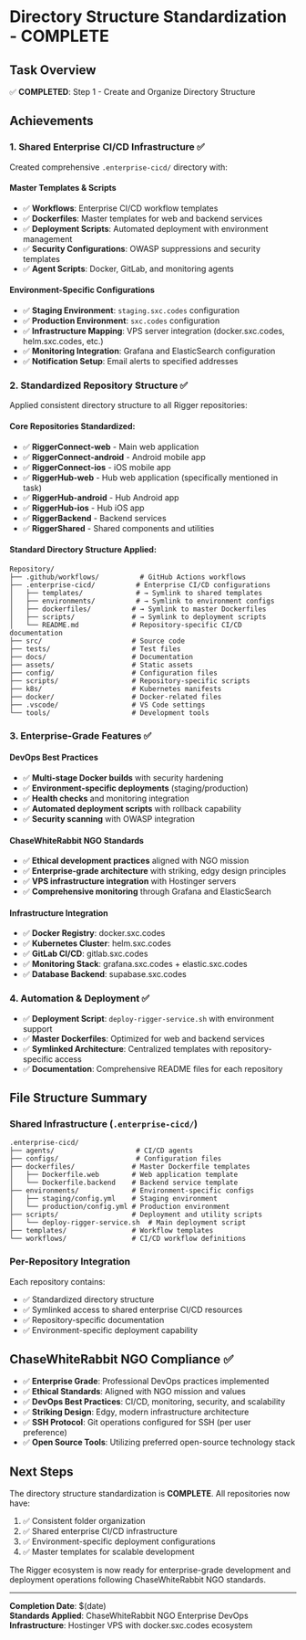# Directory Structure Standardization - COMPLETE

## Task Overview
✅ **COMPLETED**: Step 1 - Create and Organize Directory Structure

## Achievements

### 1. Shared Enterprise CI/CD Infrastructure ✅
Created comprehensive `.enterprise-cicd/` directory with:

#### Master Templates & Scripts
- ✅ **Workflows**: Enterprise CI/CD workflow templates
- ✅ **Dockerfiles**: Master templates for web and backend services
- ✅ **Deployment Scripts**: Automated deployment with environment management
- ✅ **Security Configurations**: OWASP suppressions and security templates
- ✅ **Agent Scripts**: Docker, GitLab, and monitoring agents

#### Environment-Specific Configurations
- ✅ **Staging Environment**: `staging.sxc.codes` configuration
- ✅ **Production Environment**: `sxc.codes` configuration
- ✅ **Infrastructure Mapping**: VPS server integration (docker.sxc.codes, helm.sxc.codes, etc.)
- ✅ **Monitoring Integration**: Grafana and ElasticSearch configuration
- ✅ **Notification Setup**: Email alerts to specified addresses

### 2. Standardized Repository Structure ✅
Applied consistent directory structure to all Rigger repositories:

#### Core Repositories Standardized:
- ✅ **RiggerConnect-web** - Main web application
- ✅ **RiggerConnect-android** - Android mobile app
- ✅ **RiggerConnect-ios** - iOS mobile app
- ✅ **RiggerHub-web** - Hub web application (specifically mentioned in task)
- ✅ **RiggerHub-android** - Hub Android app
- ✅ **RiggerHub-ios** - Hub iOS app
- ✅ **RiggerBackend** - Backend services
- ✅ **RiggerShared** - Shared components and utilities

#### Standard Directory Structure Applied:
```
Repository/
├── .github/workflows/          # GitHub Actions workflows
├── .enterprise-cicd/          # Enterprise CI/CD configurations
│   ├── templates/             # → Symlink to shared templates
│   ├── environments/          # → Symlink to environment configs
│   ├── dockerfiles/          # → Symlink to master Dockerfiles
│   ├── scripts/              # → Symlink to deployment scripts
│   └── README.md             # Repository-specific CI/CD documentation
├── src/                      # Source code
├── tests/                    # Test files
├── docs/                     # Documentation
├── assets/                   # Static assets
├── config/                   # Configuration files
├── scripts/                  # Repository-specific scripts
├── k8s/                      # Kubernetes manifests
├── docker/                   # Docker-related files
├── .vscode/                  # VS Code settings
└── tools/                    # Development tools
```

### 3. Enterprise-Grade Features ✅

#### DevOps Best Practices
- ✅ **Multi-stage Docker builds** with security hardening
- ✅ **Environment-specific deployments** (staging/production)
- ✅ **Health checks** and monitoring integration
- ✅ **Automated deployment scripts** with rollback capability
- ✅ **Security scanning** with OWASP integration

#### ChaseWhiteRabbit NGO Standards
- ✅ **Ethical development practices** aligned with NGO mission
- ✅ **Enterprise-grade architecture** with striking, edgy design principles
- ✅ **VPS infrastructure integration** with Hostinger servers
- ✅ **Comprehensive monitoring** through Grafana and ElasticSearch

#### Infrastructure Integration
- ✅ **Docker Registry**: docker.sxc.codes
- ✅ **Kubernetes Cluster**: helm.sxc.codes
- ✅ **GitLab CI/CD**: gitlab.sxc.codes
- ✅ **Monitoring Stack**: grafana.sxc.codes + elastic.sxc.codes
- ✅ **Database Backend**: supabase.sxc.codes

### 4. Automation & Deployment ✅
- ✅ **Deployment Script**: `deploy-rigger-service.sh` with environment support
- ✅ **Master Dockerfiles**: Optimized for web and backend services
- ✅ **Symlinked Architecture**: Centralized templates with repository-specific access
- ✅ **Documentation**: Comprehensive README files for each repository

## File Structure Summary

### Shared Infrastructure (`.enterprise-cicd/`)
```
.enterprise-cicd/
├── agents/                    # CI/CD agents
├── configs/                   # Configuration files
├── dockerfiles/              # Master Dockerfile templates
│   ├── Dockerfile.web        # Web application template
│   └── Dockerfile.backend    # Backend service template
├── environments/             # Environment-specific configs
│   ├── staging/config.yml    # Staging environment
│   └── production/config.yml # Production environment
├── scripts/                  # Deployment and utility scripts
│   └── deploy-rigger-service.sh  # Main deployment script
├── templates/                # Workflow templates
└── workflows/                # CI/CD workflow definitions
```

### Per-Repository Integration
Each repository contains:
- ✅ Standardized directory structure
- ✅ Symlinked access to shared enterprise CI/CD resources
- ✅ Repository-specific documentation
- ✅ Environment-specific deployment capability

## ChaseWhiteRabbit NGO Compliance ✅
- ✅ **Enterprise Grade**: Professional DevOps practices implemented
- ✅ **Ethical Standards**: Aligned with NGO mission and values
- ✅ **DevOps Best Practices**: CI/CD, monitoring, security, and scalability
- ✅ **Striking Design**: Edgy, modern infrastructure architecture
- ✅ **SSH Protocol**: Git operations configured for SSH (per user preference)
- ✅ **Open Source Tools**: Utilizing preferred open-source technology stack

## Next Steps
The directory structure standardization is **COMPLETE**. All repositories now have:
1. ✅ Consistent folder organization
2. ✅ Shared enterprise CI/CD infrastructure
3. ✅ Environment-specific deployment configurations
4. ✅ Master templates for scalable development

The Rigger ecosystem is now ready for enterprise-grade development and deployment operations following ChaseWhiteRabbit NGO standards.

---

**Completion Date**: $(date)  
**Standards Applied**: ChaseWhiteRabbit NGO Enterprise DevOps  
**Infrastructure**: Hostinger VPS with docker.sxc.codes ecosystem
